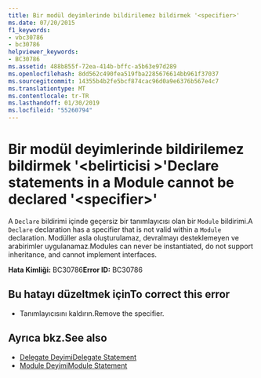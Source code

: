 ```yaml
---
title: Bir modül deyimlerinde bildirilemez bildirmek '<specifier>'
ms.date: 07/20/2015
f1_keywords:
- vbc30786
- bc30786
helpviewer_keywords:
- BC30786
ms.assetid: 488b855f-72ea-414b-bffc-a5b63e97d289
ms.openlocfilehash: 8dd562c490fea519fba2285676614bb961f37037
ms.sourcegitcommit: 14355b4b2fe5bcf874cac96d0a9e6376b567e4c7
ms.translationtype: MT
ms.contentlocale: tr-TR
ms.lasthandoff: 01/30/2019
ms.locfileid: "55260794"
---
```

# <a name="declare-statements-in-a-module-cannot-be-declared-specifier"></a><span data-ttu-id="758a7-102">Bir modül deyimlerinde bildirilemez bildirmek '\<belirticisi >'</span><span class="sxs-lookup"><span data-stu-id="758a7-102">Declare statements in a Module cannot be declared '\<specifier>'</span></span>
<span data-ttu-id="758a7-103">A `Declare` bildirimi içinde geçersiz bir tanımlayıcısı olan bir `Module` bildirimi.</span><span class="sxs-lookup"><span data-stu-id="758a7-103">A `Declare` declaration has a specifier that is not valid within a `Module` declaration.</span></span> <span data-ttu-id="758a7-104">Modüller asla oluşturulamaz, devralmayı desteklemeyen ve arabirimler uygulanamaz.</span><span class="sxs-lookup"><span data-stu-id="758a7-104">Modules can never be instantiated, do not support inheritance, and cannot implement interfaces.</span></span>  
  
 <span data-ttu-id="758a7-105">**Hata Kimliği:** BC30786</span><span class="sxs-lookup"><span data-stu-id="758a7-105">**Error ID:** BC30786</span></span>  
  
## <a name="to-correct-this-error"></a><span data-ttu-id="758a7-106">Bu hatayı düzeltmek için</span><span class="sxs-lookup"><span data-stu-id="758a7-106">To correct this error</span></span>  
  
-   <span data-ttu-id="758a7-107">Tanımlayıcısını kaldırın.</span><span class="sxs-lookup"><span data-stu-id="758a7-107">Remove the specifier.</span></span>  
  
## <a name="see-also"></a><span data-ttu-id="758a7-108">Ayrıca bkz.</span><span class="sxs-lookup"><span data-stu-id="758a7-108">See also</span></span>
- [<span data-ttu-id="758a7-109">Delegate Deyimi</span><span class="sxs-lookup"><span data-stu-id="758a7-109">Delegate Statement</span></span>](../../visual-basic/language-reference/statements/delegate-statement.md)
- [<span data-ttu-id="758a7-110">Module Deyimi</span><span class="sxs-lookup"><span data-stu-id="758a7-110">Module Statement</span></span>](../../visual-basic/language-reference/statements/module-statement.md)
